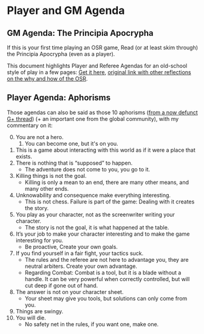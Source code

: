# Player and GM Agenda

## GM Agenda: The Principia Apocrypha

If this is your first time playing an OSR game, Read (or at least skim through) the Principia Apocrypha (even as a player).

This document highlights Player and Referee Agendas for an old-school style of play in a few pages: [Get it here](docs/Principia-Apocrypha-Booklet-12o.pdf), [original link with other reflections on the why and how of the OSR](https://lithyscaphe.blogspot.com/p/principia-apocrypha.html).

## Player Agenda: Aphorisms

Those agendas can also be said as those 10 aphorisms ([from a now defunct G+ thread](https://campaignwiki.org/wiki/LinksToWisdom/What_are_assumptions_about_how_to_play_an_OSR_adventure_that_you_think_might_not_be_commonly_held_as_desired%3F)) (+ an important one from the global community), with my commentary on it:

0. You are not a hero.
   1. You can become one, but it's on you.
1. This is a game about interacting with this world as if it were a place that exists.
2. There is nothing that is “supposed” to happen.
    * The adventure does not come to you, you go to it.
3. Killing things is not the goal.
    * Killing is only a mean to an end, there are many other means, and many other ends.
4. Unknowability and consequence make everything interesting.
    * This is not chess. Failure is part of the game: Dealing with it creates the story.
5. You play as your character, not as the screenwriter writing your character.
    * The story is not the goal, it is what happened at the table.
6. It’s your job to make your character interesting and to make the game interesting for you.
    * Be proactive, Create your own goals.
7. If you find yourself in a fair fight, your tactics suck.
    * The rules and the referee are not here to advantage you, they are neutral arbiters. Create your own advantage.
    * Regarding Combat: Combat is a tool, but it is a blade without a handle. It can be very powerful when correctly controlled, but will cut deep if gone out of hand.
8. The answer is not on your character sheet.
    * Your sheet may give you tools, but solutions can only come from you.
9. Things are swingy.
10. You will die.
    * No safety net in the rules, if you want one, make one.

